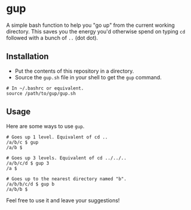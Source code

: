 # gup

A simple bash function to help you "go up" from the current working directory.
This saves you the energy you'd otherwise spend on typing `cd` followed with a
bunch of `..` (dot dot).

## Installation

* Put the contents of this repository in a directory.
* Source the `gup.sh` file in your shell to get the `gup` command.

```
# In ~/.bashrc or equivalent.
source /path/to/gup/gup.sh
```

## Usage

Here are some ways to use `gup`.

```
# Goes up 1 level. Equivalent of cd ..
/a/b/c $ gup
/a/b $

# Goes up 3 levels. Equivalent of cd ../../..
/a/b/c/d $ gup 3
/a $

# Goes up to the nearest directory named "b".
/a/b/b/c/d $ gup b
/a/b/b $
```

Feel free to use it and leave your suggestions!
